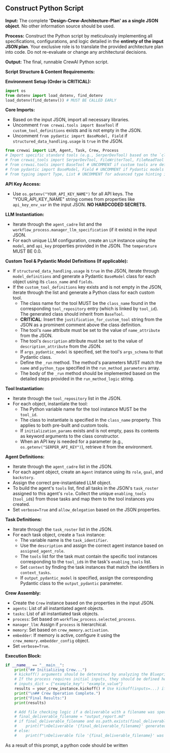## Construct Python Script

**Input:** The complete **'Design-Crew-Architecture-Plan' as a single JSON object**. No other information source should be used.

**Process:** Construct the Python script by meticulously implementing all specifications, configurations, and logic detailed in the **entirety of the input JSON plan**. Your exclusive role is to translate the provided architecture plan into code. Do not re-evaluate or change any architectural decisions.

**Output:** The final, runnable CrewAI Python script.

**Script Structure & Content Requirements:**

**Environment Setup (Order is CRITICAL):**
```python
import os
from dotenv import load_dotenv, find_dotenv
load_dotenv(find_dotenv()) # MUST BE CALLED EARLY
```

**Core Imports:**
* Based on the input JSON, import all necessary libraries.
* Uncomment `from crewai.tools import BaseTool` if `custom_tool_definitions` exists and is not empty in the JSON.
* Uncomment `from pydantic import BaseModel, Field` if `structured_data_handling.usage` is `true` in the JSON.
```python
from crewai import LLM, Agent, Task, Crew, Process
# Import specific standard tools (e.g., SerperDevTool) based on the `class_name` values in the JSON's `tool_repository`.
# from crewai_tools import SerperDevTool, FileWriterTool, FileReadTool
# from crewai.tools import BaseTool # UNCOMMENT if custom tools are defined
# from pydantic import BaseModel, Field # UNCOMMENT if Pydantic models are defined
# from typing import Type, List # UNCOMMENT for advanced type hinting if needed
```

**API Key Access:**
* Use `os.getenv("YOUR_API_KEY_NAME")` for all API keys. The "YOUR_API_KEY_NAME" string comes from properties like `api_key_env_var` in the input JSON. **NO HARDCODED SECRETS.**

**LLM Instantiation:**
* Iterate through the `agent_cadre` list and the `workflow_process.manager_llm_specification` (if it exists) in the input JSON.
* For each unique LLM configuration, create an `LLM` instance using the `model`, and `api_key` properties provided in the JSON. The `temperature` MUST BE 0.0.

**Custom Tool & Pydantic Model Definitions (If applicable):**
* If `structured_data_handling.usage` is `true` in the JSON, iterate through `model_definitions` and generate a Pydantic `BaseModel` class for each object using its `class_name` and `fields`.
* If the `custom_tool_definitions` key exists and is not empty in the JSON, iterate through the list and generate a Python class for each custom tool.
    * The class name for the tool MUST be the `class_name` found in the corresponding `tool_repository` entry (which is linked by `tool_id`). The generated class should inherit from `BaseTool`.
    * **CRITICAL**: Insert the `justification_for_custom_tool` string from the JSON as a prominent comment above the class definition.
    * The tool's `name` attribute must be set to the value of `name_attribute` from the JSON.
    * The tool's `description` attribute must be set to the value of `description_attribute` from the JSON.
    * If `args_pydantic_model` is specified, set the tool's `args_schema` to that Pydantic class.
    * Define the `_run` method. The method's parameters MUST match the `name` and `python_type` specified in the `run_method_parameters` array.
    * The body of the `_run` method should be implemented based on the detailed steps provided in the `run_method_logic` string.

**Tool Instantiation:**
* Iterate through the `tool_repository` list in the JSON.
* For each object, instantiate the tool:
    * The Python variable name for the tool instance MUST be the `tool_id`.
    * The class to instantiate is specified in the `class_name` property. This applies to both pre-built and custom tools.
    * If `initialization_params` exists and is not empty, pass its contents as keyword arguments to the class constructor.
    * When an API key is needed for a parameter (e.g., `os.getenv("SERPER_API_KEY")`), retrieve it from the environment.

**Agent Definitions:**
* Iterate through the `agent_cadre` list in the JSON.
* For each agent object, create an `Agent` instance using its `role`, `goal`, and `backstory`.
* Assign the correct pre-instantiated LLM object.
* To build the agent's `tools` list, find all tasks in the JSON's `task_roster` assigned to this agent's `role`. Collect the unique `enabling_tools` (`tool_id`s) from those tasks and map them to the tool instances you created.
* Set `verbose=True` and `allow_delegation` based on the JSON properties.

**Task Definitions:**
* Iterate through the `task_roster` list in the JSON.
* For each task object, create a `Task` instance:
    * The variable name is the `task_identifier`.
    * Use the `description` and assign the correct agent instance based on `assigned_agent_role`.
    * The `tools` list for the task must contain the specific tool instances corresponding to the `tool_id`s in the task's `enabling_tools` list.
    * Set `context` by finding the task instances that match the identifiers in `context_tasks`.
    * If `output_pydantic_model` is specified, assign the corresponding Pydantic class to the `output_pydantic` parameter.

**Crew Assembly:**
* Create the `Crew` instance based on the properties in the input JSON.
* `agents`: List of all instantiated agent objects.
* `tasks`: List of all instantiated task objects.
* `process`: Set based on `workflow_process.selected_process`.
* `manager_llm`: Assign if `process` is hierarchical.
* `memory`: Set based on `crew_memory.activation`.
* `embedder`: If memory is active, configure it using the `crew_memory.embedder_config` object.
* Set `verbose=True`.

**Execution Block:**
```python
if __name__ == "__main__":
    print("## Initializing Crew...")
    # kickoff() arguments should be determined by analyzing the Blueprint/Plan.
    # If the process requires initial inputs, they should be defined here.
    # inputs_dict = {"example_key": "example_value"}
    results = your_crew_instance.kickoff() # Use kickoff(inputs=...) if needed
    print("\n## Crew Operation Complete.")
    print("Final Results:")
    print(results)

    # Add file checking logic if a deliverable with a filename was specified in the plan's task roster.
    # final_deliverable_filename = "output_report.md"
    # if final_deliverable_filename and os.path.exists(final_deliverable_filename):
    #    print(f"\nDeliverable '{final_deliverable_filename}' generated successfully.")
    # else:
    #    print(f"\nDeliverable file '{final_deliverable_filename}' was expected but not found.")
```

As a result of this prompt, a python code should be written
